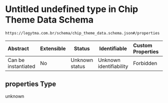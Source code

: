 # Untitled undefined type in Chip Theme Data Schema

```txt
https://legytma.com.br/schema/chip_theme_data.schema.json#/properties
```




| Abstract            | Extensible | Status         | Identifiable            | Custom Properties | Additional Properties | Access Restrictions | Defined In                                                                                    |
| :------------------ | ---------- | -------------- | ----------------------- | :---------------- | --------------------- | ------------------- | --------------------------------------------------------------------------------------------- |
| Can be instantiated | No         | Unknown status | Unknown identifiability | Forbidden         | Allowed               | none                | [chip_theme_data.schema.json\*](../schema/chip_theme_data.schema.json) |

## properties Type

unknown
